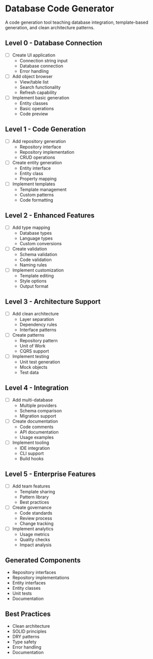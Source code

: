 # Database Code Generator

A code generation tool teaching database integration, template-based generation, and clean architecture patterns.

## Level 0 - Database Connection
- [ ] Create UI application
  - Connection string input
  - Database connection
  - Error handling
- [ ] Add object browser
  - View/table list
  - Search functionality
  - Refresh capability
- [ ] Implement basic generation
  - Entity classes
  - Basic operations
  - Code preview

## Level 1 - Code Generation
- [ ] Add repository generation
  - Repository interface
  - Repository implementation
  - CRUD operations
- [ ] Create entity generation
  - Entity interface
  - Entity class
  - Property mapping
- [ ] Implement templates
  - Template management
  - Custom patterns
  - Code formatting

## Level 2 - Enhanced Features
- [ ] Add type mapping
  - Database types
  - Language types
  - Custom conversions
- [ ] Create validation
  - Schema validation
  - Code validation
  - Naming rules
- [ ] Implement customization
  - Template editing
  - Style options
  - Output format

## Level 3 - Architecture Support
- [ ] Add clean architecture
  - Layer separation
  - Dependency rules
  - Interface patterns
- [ ] Create patterns
  - Repository pattern
  - Unit of Work
  - CQRS support
- [ ] Implement testing
  - Unit test generation
  - Mock objects
  - Test data

## Level 4 - Integration
- [ ] Add multi-database
  - Multiple providers
  - Schema comparison
  - Migration support
- [ ] Create documentation
  - Code comments
  - API documentation
  - Usage examples
- [ ] Implement tooling
  - IDE integration
  - CLI support
  - Build hooks

## Level 5 - Enterprise Features
- [ ] Add team features
  - Template sharing
  - Pattern library
  - Best practices
- [ ] Create governance
  - Code standards
  - Review process
  - Change tracking
- [ ] Implement analytics
  - Usage metrics
  - Quality checks
  - Impact analysis

## Generated Components
- Repository interfaces
- Repository implementations
- Entity interfaces
- Entity classes
- Unit tests
- Documentation

## Best Practices
- Clean architecture
- SOLID principles
- DRY patterns
- Type safety
- Error handling
- Documentation